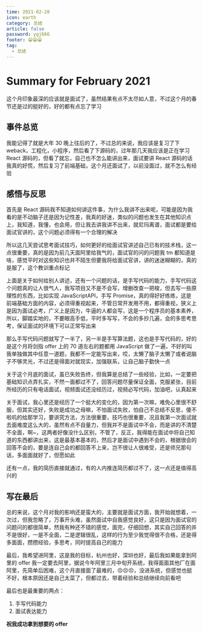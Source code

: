 ```yaml
---
time: 2021-02-28
icon: earth
category: 总结
article: false
password: ygj666
footer: 😁😁😁
tag:
  - 总结
---
```


# Summary for February 2021

这个月印象最深的应该就是面试了，虽然结果有点不太尽如人意，不过这个月的春节还是过的挺好的，好的都有点忘了学习

## 事件总览

我能记得了就是大年 30 晚上往后的了，不过总的来说，我应该是复习了下 weback，工程化，小程序，然后看了下源码的，过年那几天我应该是正在学习 React 源码的，但看了就忘，自己也不怎么能讲出来，面试要讲 React 源码的话我真的好慌，然后复习了前端基础，这个月还面试了，以前没面过，就不怎么有经验

## 感悟与反思

首先是 React 源码我不知道如何讲这件事，为什么我讲不出来呢，可能是因为我看的是不动脑子还是因为记性差，我真的好迷，类似的问题也发生在其他知识点上，我知道，我懂，也会用，但让我去讲我讲不出来，就尼玛离谱，面试都是要给面试官讲的，这个问题必须得有一个合理的解决

所以这几天尝试思考面试技巧，如何更好的给面试官讲述自己已有的技术栈，这一点很重要，真的是因为前几天面阿里给我气的，面试官的问的问题我 tm 都知道是啥，感觉平时对这些知识也并不陌生但要我将给面试官讲，讲的迷迷糊糊的，真的是服了，这个教训重点标记

上面是关于如何给别人讲述，还有一个问题的话，是手写代码的能力，手写代码这个问题真的让人很气人，我写项目又不是不会写，增删改查一把梭，但去写一些原理性的东西，比如实现 JavaScriptAPI，手写 Promise，真的得好好练练，这是前端基础方面的内容，必须得重视起来，不管日常开发用不用，都得重视，狭义上是因为面试必考，广义上是因为，牛逼的人都会写，这是一个程序员的基本素养，所以，脚踏实地的，不要眼高手低，平时多写写，不会的多抄几遍，会的多思考思考，保证面试的环境下可以正常写出来

那么手写代码问题就写了一半了，另一半是手写算法题，这也是手写代码的，好的是这个月将剑指 offer 上的 70 道左右的题都用 JavaScript 做了一遍，不好的叫我单独做其中任意一道题，我都不一定能写出来，哎，太懒了脑子太懒了或者说脑子不够灵光，不过还是得面对就现实，加强联系，让自己脑子勤快一点

关于这个月底的面试，虽已失败告终，但我算是总结了一些经验，比如，一定要把基础知识点弄扎实，不然一面都过不了，回答问题尽量保证全面，克服紧张，目前所经历的只有电话面试，视频面试还没经历过，视频必写代码，加油吧，认真起来

关于面试，我心里还是经历了一个挺大的变化的，因为第一次嘛，难免心里很不舒服，但其实还好，失败是成功之母嘛，不怕面试失败，怕自己不总结不反思，傻不啦叽的给那学习，要讲究方法，方法很重要，技巧也很重要，况且我第一次面试就去面难度这么大的，虽然有点不自量力，但我并不是面试中不会，而是讲的不清楚不全面，啊~，这两者好像没什么区别，不管了，反正，我得能在面试中将自己知道的东西都讲出来，这是最基本基本的，然后才是面试中遇到不会的，根据很会的回答不会的，要是连自己会的都回答不上来，岂不很让人很难受，还是师兄那句话，多面面就好了，但愿如此

还有一点，我的简历直接就通过，有的人内推连简历都过不了，这一点还是值得高兴的

## 写在最后

总的来说，这个月对我的影响还是蛮大的，主要就是面试方面，我开始就想着，一次过，但我忽略了，万事开头难，虽然面试中自我感觉良好，这只是因为面试官的问题问的都很简单，然我有种还不错的感觉，面完，仔细回想，其实自己回答的并不是很好，一是不全面，二是逻辑很乱，这样的行为至少我觉得很不合格，还是得多面面，攒攒经验，多思考，同时提高自己的能力

最后，我希望进阿里，这是我的目标，杭州也好，深圳也好，最后我如果能拿到阿里的 offer 我一定要去阿里，据说今年阿里三月中旬开系统，我得面面其他厂在面阿里，先简单后困难，这个月直接面了最难的，😣😣😣，没进系统，但感觉也挺不好，根本原因还是自己太菜了，但都过去，带着经验和总结继续向前看吧

最后也是最重要的两点：

1. 手写代码能力
2. 面试表达能力

**祝我成功拿到想要的 offer**
